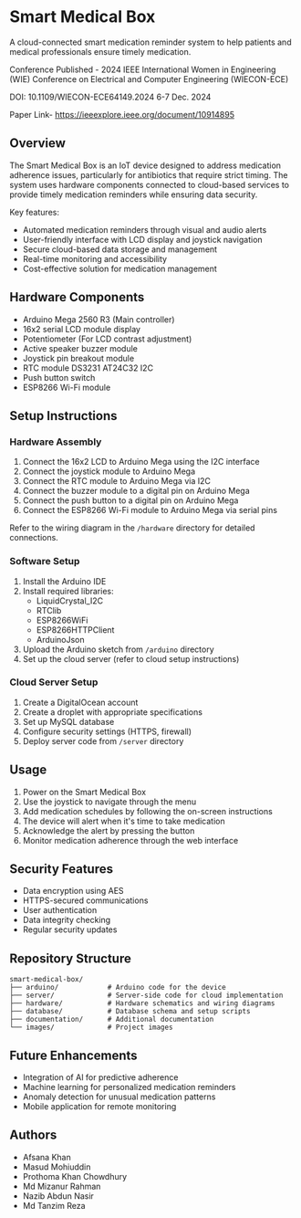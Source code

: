 # Smart Medical Box
   
A cloud-connected smart medication reminder system to help patients and medical professionals ensure timely medication.

Conference Published - 2024 IEEE International Women in Engineering (WIE) Conference on Electrical and Computer Engineering (WIECON-ECE)

DOI: 10.1109/WIECON-ECE64149.2024
6-7 Dec. 2024

Paper Link- https://ieeexplore.ieee.org/document/10914895
## Overview

The Smart Medical Box is an IoT device designed to address medication adherence issues, particularly for antibiotics that require strict timing. The system uses hardware components connected to cloud-based services to provide timely medication reminders while ensuring data security.

Key features:
- Automated medication reminders through visual and audio alerts
- User-friendly interface with LCD display and joystick navigation
- Secure cloud-based data storage and management
- Real-time monitoring and accessibility
- Cost-effective solution for medication management

## Hardware Components

- Arduino Mega 2560 R3 (Main controller)
- 16x2 serial LCD module display
- Potentiometer (For LCD contrast adjustment)
- Active speaker buzzer module
- Joystick pin breakout module
- RTC module DS3231 AT24C32 I2C
- Push button switch
- ESP8266 Wi-Fi module

## Setup Instructions

### Hardware Assembly

1. Connect the 16x2 LCD to Arduino Mega using the I2C interface
2. Connect the joystick module to Arduino Mega
3. Connect the RTC module to Arduino Mega via I2C
4. Connect the buzzer module to a digital pin on Arduino Mega
5. Connect the push button to a digital pin on Arduino Mega
6. Connect the ESP8266 Wi-Fi module to Arduino Mega via serial pins

Refer to the wiring diagram in the `/hardware` directory for detailed connections.

### Software Setup

1. Install the Arduino IDE
2. Install required libraries:
   - LiquidCrystal_I2C
   - RTClib
   - ESP8266WiFi
   - ESP8266HTTPClient
   - ArduinoJson
3. Upload the Arduino sketch from `/arduino` directory
4. Set up the cloud server (refer to cloud setup instructions)

### Cloud Server Setup

1. Create a DigitalOcean account
2. Create a droplet with appropriate specifications
3. Set up MySQL database
4. Configure security settings (HTTPS, firewall)
5. Deploy server code from `/server` directory

## Usage

1. Power on the Smart Medical Box
2. Use the joystick to navigate through the menu
3. Add medication schedules by following the on-screen instructions
4. The device will alert when it's time to take medication
5. Acknowledge the alert by pressing the button
6. Monitor medication adherence through the web interface

## Security Features

- Data encryption using AES
- HTTPS-secured communications
- User authentication
- Data integrity checking
- Regular security updates

## Repository Structure

```
smart-medical-box/
├── arduino/            # Arduino code for the device
├── server/             # Server-side code for cloud implementation
├── hardware/           # Hardware schematics and wiring diagrams
├── database/           # Database schema and setup scripts
├── documentation/      # Additional documentation
└── images/             # Project images
```

## Future Enhancements

- Integration of AI for predictive adherence
- Machine learning for personalized medication reminders
- Anomaly detection for unusual medication patterns
- Mobile application for remote monitoring

## Authors

- Afsana Khan
- Masud Mohiuddin
- Prothoma Khan Chowdhury
- Md Mizanur Rahman
- Nazib Abdun Nasir
- Md Tanzim Reza


